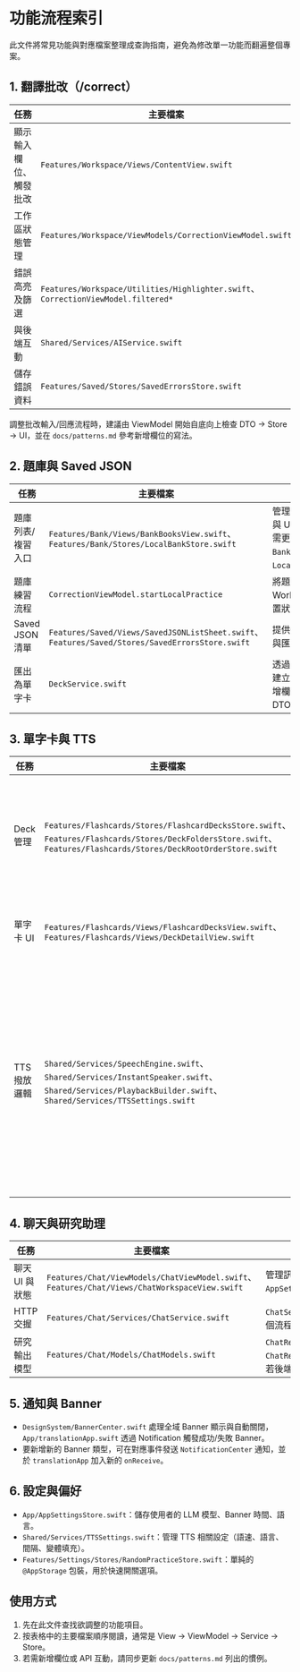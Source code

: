 # 功能流程索引

此文件將常見功能與對應檔案整理成查詢指南，避免為修改單一功能而翻遍整個專案。

## 1. 翻譯批改（/correct）

| 任務 | 主要檔案 | 說明 |
| ---- | -------- | ---- |
| 顯示輸入欄位、觸發批改 | `Features/Workspace/Views/ContentView.swift` | `Button` 內呼叫 `Task { await vm.runCorrection() }`，可在此插入額外驗證或事件追蹤。 |
| 工作區狀態管理 | `Features/Workspace/ViewModels/CorrectionViewModel.swift` | `runCorrection()` 建立 `AICorrectionResult`，同時更新高亮、通知 Banner；修改回傳結構時需同步調整這裡。 |
| 錯誤高亮及篩選 | `Features/Workspace/Utilities/Highlighter.swift`、`CorrectionViewModel.filtered*` | 若新增錯誤類型或匹配規則，需同時更新 `ErrorType` 與此檔。 |
| 與後端互動 | `Shared/Services/AIService.swift` | `AIServiceHTTP.correct(...)` 對應 `/correct`，處理 DTO→前端模型轉換。 |
| 儲存錯誤資料 | `Features/Saved/Stores/SavedErrorsStore.swift` | `ContentView` 的 `onSave` 呼叫 `SavedErrorsStore.add`。 | 

調整批改輸入/回應流程時，建議由 ViewModel 開始自底向上檢查 DTO → Store → UI，並在 `docs/patterns.md` 參考新增欄位的寫法。

## 2. 題庫與 Saved JSON

| 任務 | 主要檔案 | 說明 |
| ---- | -------- | ---- |
| 題庫列表/複習入口 | `Features/Bank/Views/BankBooksView.swift`、`Features/Bank/Stores/LocalBankStore.swift` | 管理本機題庫結構與 UI。新增欄位需更新 `BankItem`、`LocalBankStore`。 |
| 題庫練習流程 | `CorrectionViewModel.startLocalPractice` | 將題庫項目填入 Workspace 並重置狀態。 |
| Saved JSON 清單 | `Features/Saved/Views/SavedJSONListSheet.swift`、`Features/Saved/Stores/SavedErrorsStore.swift` | 提供儲存錯誤列表與匯出功能。 |
| 匯出為單字卡 | `DeckService.swift` | 透過 `/make_deck` 建立新 Deck，新增欄位時同步更新 DTO。 |

## 3. 單字卡與 TTS

| 任務 | 主要檔案 | 說明 |
| ---- | -------- | ---- |
| Deck 管理 | `Features/Flashcards/Stores/FlashcardDecksStore.swift`、`Features/Flashcards/Stores/DeckFoldersStore.swift`、`Features/Flashcards/Stores/DeckRootOrderStore.swift` | 控制 Deck 儲存、資料夾層次、排序。 |
| 單字卡 UI | `Features/Flashcards/Views/FlashcardDecksView.swift`、`Features/Flashcards/Views/DeckDetailView.swift` | 展示 Deck 與卡片細節。 |
| TTS 撥放邏輯 | `Shared/Services/SpeechEngine.swift`、`Shared/Services/InstantSpeaker.swift`、`Shared/Services/PlaybackBuilder.swift`、`Shared/Services/TTSSettings.swift` | 組合語音佇列、控制播放行為與設定；新增語音參數時須調整這些檔案。 |

## 4. 聊天與研究助理

| 任務 | 主要檔案 | 說明 |
| ---- | -------- | ---- |
| 聊天 UI 與狀態 | `Features/Chat/ViewModels/ChatViewModel.swift`、`Features/Chat/Views/ChatWorkspaceView.swift` | 管理訊息列表、`state`/`checklist`、研究結果展示，並依 `AppSettingsStore` 的模型設定觸發研究。 |
| HTTP 交握 | `Features/Chat/Services/ChatService.swift` | `ChatServiceHTTP` 會將圖片附件轉換為 base64、附上每個流程的模型設定，並對 500/422 錯誤做本地化轉換。 |
| 研究輸出模型 | `Features/Chat/Models/ChatModels.swift` | `ChatResearchResponse.items` 轉成 `ChatResearchItem(term/explanation/context/type)`；若後端回傳空陣列會拋錯提醒使用者補充資訊。 |

## 5. 通知與 Banner

- `DesignSystem/BannerCenter.swift` 處理全域 Banner 顯示與自動關閉，`App/translationApp.swift` 透過 Notification 觸發成功/失敗 Banner。
- 要新增新的 Banner 類型，可在對應事件發送 `NotificationCenter` 通知，並於 `translationApp` 加入新的 `onReceive`。

## 6. 設定與偏好

- `App/AppSettingsStore.swift`：儲存使用者的 LLM 模型、Banner 時間、語言。
- `Shared/Services/TTSSettings.swift`：管理 TTS 相關設定（語速、語言、間隔、變體填充）。
- `Features/Settings/Stores/RandomPracticeStore.swift`：單純的 `@AppStorage` 包裝，用於快速開關選項。

## 使用方式

1. 先在此文件查找欲調整的功能項目。
2. 按表格中的主要檔案順序閱讀，通常是 View → ViewModel → Service → Store。
3. 若需新增欄位或 API 互動，請同步更新 `docs/patterns.md` 列出的慣例。
